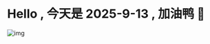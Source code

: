 
# Hello , 今天是 2025-9-13 , 加油鸭 🤭

![img](https://v1.jinrishici.com/all.svg?font-size=18&spacing=4)

